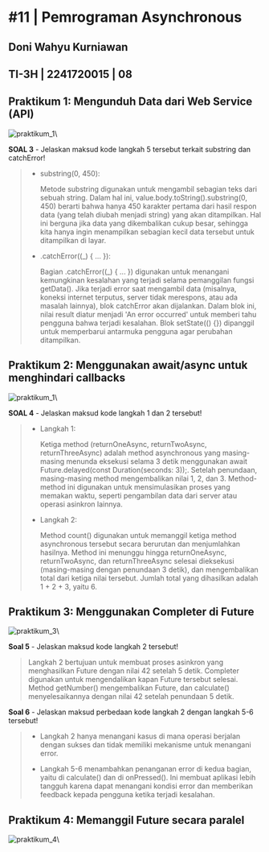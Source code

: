 # #11 | Pemrograman Asynchronous

## Doni Wahyu Kurniawan

## TI-3H | 2241720015 | 08

## Praktikum 1: Mengunduh Data dari Web Service (API)

![praktikum_1](./docs/praktikum_1.gif)\

**SOAL 3** - Jelaskan maksud kode langkah 5 tersebut terkait substring dan catchError!

> - substring(0, 450):
>
>   Metode substring digunakan untuk mengambil sebagian teks dari sebuah string. Dalam hal ini, value.body.toString().substring(0, 450) berarti bahwa hanya 450 karakter pertama dari hasil respon data (yang telah diubah menjadi string) yang akan ditampilkan. Hal ini berguna jika data yang dikembalikan cukup besar, sehingga kita hanya ingin menampilkan sebagian kecil data tersebut untuk ditampilkan di layar.
>
> - .catchError((_) { ... }):
>
>   Bagian .catchError((_) { ... }) digunakan untuk menangani kemungkinan kesalahan yang terjadi selama pemanggilan fungsi getData(). Jika terjadi error saat mengambil data (misalnya, koneksi internet terputus, server tidak merespons, atau ada masalah lainnya), blok catchError akan dijalankan. Dalam blok ini, nilai result diatur menjadi 'An error occurred' untuk memberi tahu pengguna bahwa terjadi kesalahan. Blok setState(() {}) dipanggil untuk memperbarui antarmuka pengguna agar perubahan ditampilkan.

## Praktikum 2: Menggunakan await/async untuk menghindari callbacks

![praktikum_1](./docs/praktikum_2.gif)\

**SOAL 4** - Jelaskan maksud kode langkah 1 dan 2 tersebut!

> - Langkah 1:
>
>   Ketiga method (returnOneAsync, returnTwoAsync, returnThreeAsync) adalah method asynchronous yang masing-masing menunda eksekusi selama 3 detik menggunakan await Future.delayed(const Duration(seconds: 3));. Setelah penundaan, masing-masing method mengembalikan nilai 1, 2, dan 3. Method-method ini digunakan untuk mensimulasikan proses yang memakan waktu, seperti pengambilan data dari server atau operasi asinkron lainnya.
>
> - Langkah 2:
>
>   Method count() digunakan untuk memanggil ketiga method asynchronous tersebut secara berurutan dan menjumlahkan hasilnya. Method ini menunggu hingga returnOneAsync, returnTwoAsync, dan returnThreeAsync selesai dieksekusi (masing-masing dengan penundaan 3 detik), dan mengembalikan total dari ketiga nilai tersebut. Jumlah total yang dihasilkan adalah 1 + 2 + 3, yaitu 6.

## Praktikum 3: Menggunakan Completer di Future

![praktikum_3](./docs/praktikum_3.gif)\

**Soal 5** - Jelaskan maksud kode langkah 2 tersebut!
> Langkah 2 bertujuan untuk membuat proses asinkron yang menghasilkan Future dengan nilai 42 setelah 5 detik. Completer digunakan untuk mengendalikan kapan Future tersebut selesai. Method getNumber() mengembalikan Future, dan calculate() menyelesaikannya dengan nilai 42 setelah penundaan 5 detik.

**Soal 6** - Jelaskan maksud perbedaan kode langkah 2 dengan langkah 5-6 tersebut!
>
> - Langkah 2 hanya menangani kasus di mana operasi berjalan dengan sukses dan tidak memiliki mekanisme untuk menangani error.
>
> - Langkah 5-6 menambahkan penanganan error di kedua bagian, yaitu di calculate() dan di onPressed(). Ini membuat aplikasi lebih tangguh karena dapat menangani kondisi error dan memberikan feedback kepada pengguna ketika terjadi kesalahan.

## Praktikum 4: Memanggil Future secara paralel

![praktikum_4](./docs/praktikum_4.gif)\